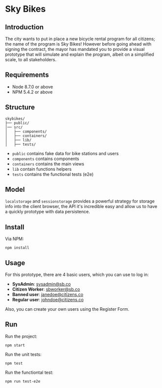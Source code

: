# Sky Bikes

## Introduction
The city wants to put in place a new bicycle rental program for all citizens; the name of the program is Sky Bikes!
However before going ahead with signing the contract, the mayor has mandated you to provide a visual prototype that
will simulate and explain the program, albeit on a simplified scale, to all stakeholders.

## Requirements
- Node 8.7.0 or above
- NPM 5.4.2 or above

## Structure
```text
skybikes/
├── public/
│── src/
│   ├── components/
│   ├── containers/
│   ├── lib/
│   ├── tests/
```

- `public` contains fake data for bike stations and users
- `components` contains components
- `containers` contains the main views
- `lib` contain functions helpers
- `tests` contains the functional tests (e2e)

## Model
`localstorage` and `sessionstorage` provides a powerful strategy for storage info into the client browser, the API it's incredible easy and allow us to have a quickly prototype with data persistence.

## Install
Via NPM:
```
npm install
```

## Usage
For this prototype, there are 4 basic users, which you can use to log in: 
- **SysAdmin**: sysadmin@sb.co
- **Citizen Worker**: sbworker@sb.co
- **Banned user**: janedoe@citizens.co
- **Regular user**: johndoe@citizens.co

Also, you can create your own users using the Register Form.

## Run
Run the project:
```
npm start
```

Run the unit tests:
```
npm test
```

Run the functiontal test:

```
npm run test-e2e
```